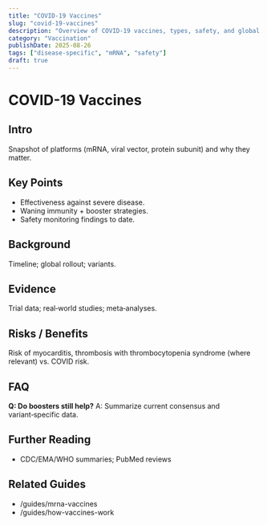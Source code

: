 ```yaml
---
title: "COVID-19 Vaccines"
slug: "covid-19-vaccines"
description: "Overview of COVID-19 vaccines, types, safety, and global impact."
category: "Vaccination"
publishDate: 2025-08-26
tags: ["disease-specific", "mRNA", "safety"]
draft: true
---
```



# COVID-19 Vaccines


## Intro
Snapshot of platforms (mRNA, viral vector, protein subunit) and why they matter.


## Key Points
- Effectiveness against severe disease.
- Waning immunity + booster strategies.
- Safety monitoring findings to date.


## Background
Timeline; global rollout; variants.


## Evidence
Trial data; real‑world studies; meta‑analyses.


## Risks / Benefits
Risk of myocarditis, thrombosis with thrombocytopenia syndrome (where relevant) vs. COVID risk.


## FAQ
**Q: Do boosters still help?**
A: Summarize current consensus and variant‑specific data.


## Further Reading
- CDC/EMA/WHO summaries; PubMed reviews


## Related Guides
- /guides/mrna-vaccines
- /guides/how-vaccines-work